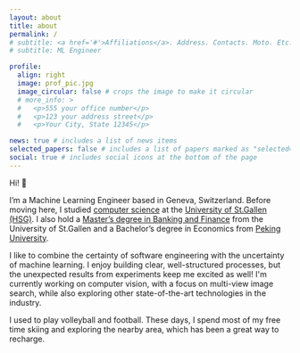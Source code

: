 ```yaml
---
layout: about
title: about
permalink: /
# subtitle: <a href='#'>Affiliations</a>. Address. Contacts. Moto. Etc.
# subtitle: ML Engineer

profile:
  align: right
  image: prof_pic.jpg
  image_circular: false # crops the image to make it circular
  # more_info: >
  #   <p>555 your office number</p>
  #   <p>123 your address street</p>
  #   <p>Your City, State 12345</p>

news: true # includes a list of news items
selected_papers: false # includes a list of papers marked as "selected={true}"
social: true # includes social icons at the bottom of the page
---
```


Hi! :wave:

I’m a Machine Learning Engineer based in Geneva, Switzerland. Before moving here, I studied [computer science](https://www.unisg.ch/en/studium/programme/master/mcs/) at the [University of St.Gallen (HSG)](https://www.unisg.ch/en/?chash=4f06c9d72f4e61627fdcc5005dd584e2&opendocument=&page=8&cHash=47226fa4fd2e6dba48330163fec5c7cb). I also hold a [Master’s degree in Banking and Finance](https://www.unisg.ch/en/studium/programme/master/banking-and-finance-mbf/) from the University of St.Gallen and a Bachelor’s degree in Economics from [Peking University](https://www.linkedin.com/school/peking-university/about/).

I like to combine the certainty of software engineering with the uncertainty of machine learning. I enjoy building clear, well-structured processes, but the unexpected results from experiments keep me excited as well! I'm currently working on computer vision, with a focus on multi-view image search, while also exploring other state-of-the-art technologies in the industry.

I used to play volleyball and football. These days, I spend most of my free time skiing and exploring the nearby area, which has been a great way to recharge.